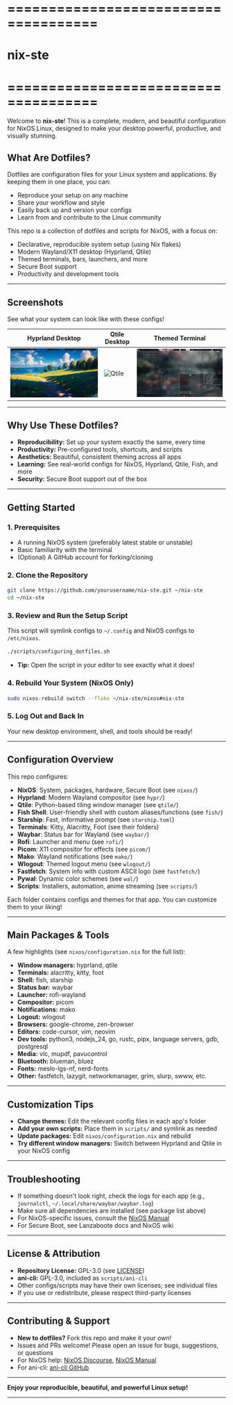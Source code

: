 # =====================================
#            nix-ste
# =====================================

Welcome to **nix-ste**! This is a complete, modern, and beautiful configuration for NixOS Linux, designed to make your desktop powerful, productive, and visually stunning.

## What Are Dotfiles?
Dotfiles are configuration files for your Linux system and applications. By keeping them in one place, you can:
- Reproduce your setup on any machine
- Share your workflow and style
- Easily back up and version your configs
- Learn from and contribute to the Linux community

This repo is a collection of dotfiles and scripts for NixOS, with a focus on:
- Declarative, reproducible system setup (using Nix flakes)
- Modern Wayland/X11 desktop (Hyprland, Qtile)
- Themed terminals, bars, launchers, and more
- Secure Boot support
- Productivity and development tools

---

## Screenshots
See what your system can look like with these configs!


| Hyprland Desktop | Qtile Desktop | Themed Terminal |
|------------------|--------------|-----------------|
| ![Hyprland](screenshots/hyprland.png) | ![Qtile](screenshots/qtile.png) | ![Terminal](screenshots/terminal.png) |


---

## Why Use These Dotfiles?
- **Reproducibility:** Set up your system exactly the same, every time
- **Productivity:** Pre-configured tools, shortcuts, and scripts
- **Aesthetics:** Beautiful, consistent theming across all apps
- **Learning:** See real-world configs for NixOS, Hyprland, Qtile, Fish, and more
- **Security:** Secure Boot support out of the box

---

## Getting Started
### 1. Prerequisites
- A running NixOS system (preferably latest stable or unstable)
- Basic familiarity with the terminal
- (Optional) A GitHub account for forking/cloning

### 2. Clone the Repository
```sh
git clone https://github.com/yourusername/nix-ste.git ~/nix-ste
cd ~/nix-ste
```

### 3. Review and Run the Setup Script
This script will symlink configs to `~/.config` and NixOS configs to `/etc/nixos`.
```sh
./scripts/configuring_dotfiles.sh
```
- **Tip:** Open the script in your editor to see exactly what it does!

### 4. Rebuild Your System (NixOS Only)
```sh
sudo nixos-rebuild switch --flake ~/nix-ste/nixos#nix-ste
```

### 5. Log Out and Back In
Your new desktop environment, shell, and tools should be ready!

---

## Configuration Overview
This repo configures:
- **NixOS**: System, packages, hardware, Secure Boot (see `nixos/`)
- **Hyprland**: Modern Wayland compositor (see `hypr/`)
- **Qtile**: Python-based tiling window manager (see `qtile/`)
- **Fish Shell**: User-friendly shell with custom aliases/functions (see `fish/`)
- **Starship**: Fast, informative prompt (see `starship.toml`)
- **Terminals**: Kitty, Alacritty, Foot (see their folders)
- **Waybar**: Status bar for Wayland (see `waybar/`)
- **Rofi**: Launcher and menu (see `rofi/`)
- **Picom**: X11 compositor for effects (see `picom/`)
- **Mako**: Wayland notifications (see `mako/`)
- **Wlogout**: Themed logout menu (see `wlogout/`)
- **Fastfetch**: System info with custom ASCII logo (see `fastfetch/`)
- **Pywal**: Dynamic color schemes (see `wal/`)
- **Scripts**: Installers, automation, anime streaming (see `scripts/`)

Each folder contains configs and themes for that app. You can customize them to your liking!

---

## Main Packages & Tools
A few highlights (see `nixos/configuration.nix` for the full list):
- **Window managers:** hyprland, qtile
- **Terminals:** alacritty, kitty, foot
- **Shell:** fish, starship
- **Status bar:** waybar
- **Launcher:** rofi-wayland
- **Compositor:** picom
- **Notifications:** mako
- **Logout:** wlogout
- **Browsers:** google-chrome, zen-browser
- **Editors:** code-cursor, vim, neovim
- **Dev tools:** python3, nodejs_24, go, rustc, pipx, language servers, gdb, postgresql
- **Media:** vlc, mupdf, pavucontrol
- **Bluetooth:** blueman, bluez
- **Fonts:** meslo-lgs-nf, nerd-fonts
- **Other:** fastfetch, lazygit, networkmanager, grim, slurp, swww, etc.

---

## Customization Tips
- **Change themes:** Edit the relevant config files in each app's folder
- **Add your own scripts:** Place them in `scripts/` and symlink as needed
- **Update packages:** Edit `nixos/configuration.nix` and rebuild
- **Try different window managers:** Switch between Hyprland and Qtile in your NixOS config

---

## Troubleshooting
- If something doesn't look right, check the logs for each app (e.g., `journalctl`, `~/.local/share/waybar/waybar.log`)
- Make sure all dependencies are installed (see package list above)
- For NixOS-specific issues, consult the [NixOS Manual](https://nixos.org/manual/)
- For Secure Boot, see Lanzaboote docs and NixOS wiki

---

## License & Attribution
- **Repository License:** GPL-3.0 (see [LICENSE](LICENSE))
- **ani-cli:** GPL-3.0, included as `scripts/ani-cli`
- Other configs/scripts may have their own licenses; see individual files
- If you use or redistribute, please respect third-party licenses

---

## Contributing & Support
- **New to dotfiles?** Fork this repo and make it your own!
- Issues and PRs welcome! Please open an issue for bugs, suggestions, or questions
- For NixOS help: [NixOS Discourse](https://discourse.nixos.org/), [NixOS Manual](https://nixos.org/manual/)
- For ani-cli: [ani-cli GitHub](https://github.com/pystardust/ani-cli)

---

**Enjoy your reproducible, beautiful, and powerful Linux setup!**

---
